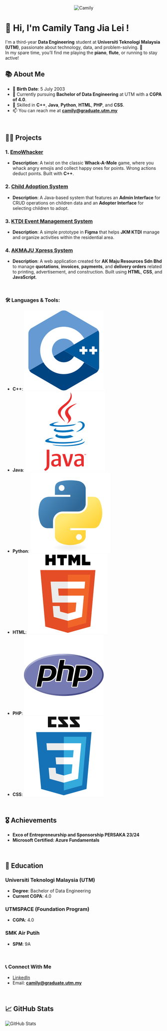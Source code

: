 <div align="center">
  <img src="" alt="Camily" width="310px">
</div>

# 👋 Hi, I'm Camily Tang Jia Lei !

I'm a third-year **Data Engineering** student at **Universiti Teknologi Malaysia (UTM)**, passionate about technology, data, and problem-solving. 🚀  
In my spare time, you’ll find me playing the **piano**, **flute**, or running to stay active!

## 📚 About Me
- 💬 **Birth Date**: 5 July 2003
- 🌱 Currently pursuing **Bachelor of Data Engineering** at UTM with a **CGPA of 4.0**.
- 📝 Skilled in **C++**, **Java**, **Python**, **HTML**, **PHP**, and **CSS**.
- 📫 You can reach me at **[camily@graduate.utm.my](mailto:camily@graduate.utm.my)**

<br>

## 👨‍💻 Projects

### 1. [**EmoWhacker**](https://youtu.be/Oc-6aL7f7Co)
- **Description**: A twist on the classic **Whack-A-Mole** game, where you whack angry emojis and collect happy ones for points. Wrong actions deduct points. Built with **C++**.

### 2. [**Child Adoption System**](#)
- **Description**: A Java-based system that features an **Admin Interface** for CRUD operations on children data and an **Adopter Interface** for selecting children to adopt.

### 3. [**KTDI Event Management System**](#)
- **Description**: A simple prototype in **Figma** that helps **JKM KTDI** manage and organize activities within the residential area.

### 4. [**AKMAJU Xpress System**](https://www.akmajuxpress.com) 
- **Description**: A web application created for **AK Maju Resources Sdn Bhd** to manage **quotations**, **invoices**, **payments**, and **delivery orders** related to printing, advertisement, and construction. Built using **HTML**, **CSS**, and **JavaScript**.

<br> 

### 🛠️ Languages & Tools:
- **C++**: ![C++](https://raw.githubusercontent.com/devicons/devicon/master/icons/cplusplus/cplusplus-original.svg)
- **Java**: ![Java](https://raw.githubusercontent.com/devicons/devicon/master/icons/java/java-original-wordmark.svg)
- **Python**: ![Python](https://raw.githubusercontent.com/devicons/devicon/master/icons/python/python-original.svg)
- **HTML**: ![HTML5](https://raw.githubusercontent.com/devicons/devicon/master/icons/html5/html5-original-wordmark.svg)
- **PHP**: ![PHP](https://raw.githubusercontent.com/devicons/devicon/master/icons/php/php-original.svg)
- **CSS**: ![CSS3](https://raw.githubusercontent.com/devicons/devicon/master/icons/css3/css3-original-wordmark.svg)

<br>

## 🎖️ Achievements
- **Exco of Entrepreneurship and Sponsorship PERSAKA 23/24**
- **Microsoft Certified: Azure Fundamentals**

<br>

## 🏫 Education

### **Universiti Teknologi Malaysia (UTM)**  
- **Degree**: Bachelor of Data Engineering  
- **Current CGPA**: 4.0

### **UTMSPACE (Foundation Program)**  
- **CGPA**: 4.0

### **SMK Air Putih**  
- **SPM**: 9A

<br>

### 📞 Connect With Me
- [LinkedIn](https://www.linkedin.com/in/camily-tang)  
- Email: **[camily@graduate.utm.my](mailto:camily@graduate.utm.my)**

<br>

## 📈 GitHub Stats
![GitHub Stats](https://github-readme-stats.vercel.app/api?username=YOUR_GITHUB_USERNAME&show_icons=true&locale=en)
